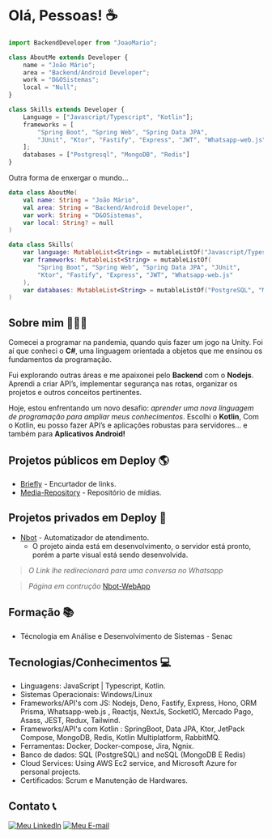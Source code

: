 # Olá, Pessoas! ☕

```javascript
import BackendDeveloper from "JoaoMario";

class AboutMe extends Developer {
    name = "João Mário";
    area = "Backend/Android Developer";
    work = "D&OSistemas";
    local = "Null";
}

class Skills extends Developer {
    Language = ["Javascript/Typescript", "Kotlin"];
    frameworks = [
        "Spring Boot", "Spring Web", "Spring Data JPA",
        "JUnit", "Ktor", "Fastify", "Express", "JWT", "Whatsapp-web.js"
    ];
    databases = ["Postgresql", "MongoDB", "Redis"]
}
```
Outra forma de enxergar o mundo...
```kotlin
data class AboutMe(
    val name: String = "João Mário",
    val area: String = "Backend/Android Developer",
    var work: String = "D&OSistemas",
    var local: String? = null
)

data class Skills(
    var language: MutableList<String> = mutableListOf("Javascript/Typescript", "Kotlin"),
    var frameworks: MutableList<String> = mutableListOf(
        "Spring Boot", "Spring Web", "Spring Data JPA", "JUnit",
        "Ktor", "Fastify", "Express", "JWT", "Whatsapp-web.js"
    ),
    var databases: MutableList<String> = mutableListOf("PostgreSQL", "MongoDB", "Redis")
)
```
## Sobre mim 👨🏻‍💻
Comecei a programar na pandemia, quando quis fazer um jogo na Unity. Foi aí que conheci o **C#**, uma linguagem orientada a objetos que me ensinou os fundamentos da programação.

Fui explorando outras áreas e me apaixonei pelo **Backend** com o **Nodejs**. Aprendi a criar API’s, implementar segurança nas rotas, organizar os projetos e outros conceitos pertinentes.

Hoje, estou enfrentando um novo desafio: *aprender uma nova linguagem de programação para ampliar meus conhecimentos*. Escolhi o **Kotlin**, Com o Kotlin, eu posso fazer API’s e aplicações robustas para servidores… e também para **Aplicativos Android!**

## Projetos públicos em Deploy 🌎

- [Briefly](https://briefly.top/) - Encurtador de links.
- [Media-Repository](https://www.sanisamojrepository.com/image-repo/media?media=aQgM8v1OW7lMXJOioZovqqwPC9e1w3hT2P8r-giphy2.webp) - Repositório de mídias.

## Projetos privados em Deploy 🔏

- [Nbot](https://wa.me/5511915128819) - Automatizador de atendimento.
  - O projeto ainda está em desenvolvimento, o servidor está pronto, porém a parte visual está sendo desenvolvida.
> *O Link lhe redirecionará para uma conversa no Whatsapp*

> *Página em contrução* [Nbot-WebApp](https://nbot-app-rwyb.vercel.app/dashboard/bots)

## Formação 📚

- Técnologia em Análise e Desenvolvimento de Sistemas - Senac

## Tecnologias/Conhecimentos 💻

- Linguagens: JavaScript | Typescript, Kotlin.
- Sistemas Operacionais: Windows/Linux
- Frameworks/API's com JS: Nodejs, Deno, Fastify, Express, Hono, ORM Prisma, Whatsapp-web.js , Reactjs, NextJs, SocketIO, Mercado Pago, Asass, JEST, Redux, Tailwind.
- Frameworks/API's com Kotlin : SpringBoot, Data JPA, Ktor, JetPack Compose, MongoDB, Redis, Kotlin Multiplatform, RabbitMQ.
- Ferramentas: Docker, Docker-compose, Jira, Ngnix.
- Banco de dados: SQL (PostgreSQL) and noSQL (MongoDB E Redis)
- Cloud Services: Using AWS Ec2 service, and Microsoft Azure for personal projects.
- Certificados: Scrum e Manutenção de Hardwares.

## Contato 📞

[![Meu Linkedln](https://img.shields.io/badge/LinkedIn-0077B5?style=for-the-badge&logo=linkedin&logoColor=white)](https://www.linkedin.com/in/joao-mario-silva-nascimento/) [![Meu E-mail](https://img.shields.io/badge/Gmail-D14836?style=for-the-badge&logo=gmail&logoColor=white)](mailto:marioartec39@gmail.com)

